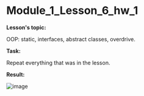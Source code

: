 # Module_1_Lesson_6_hw_1
**Lesson's topic:**

OOP: static, interfaces, abstract classes, overdrive.

**Task:**

Repeat everything that was in the lesson.

**Result:**

![image](https://github.com/vdcast/Module_1_Lesson_6_hw_1/assets/108469609/4b575a39-ee13-4cac-8de8-a95a0b51785b)
